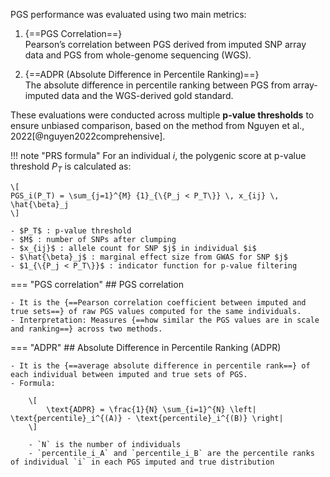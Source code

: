 PGS performance was evaluated using two main metrics:

1. {==PGS Correlation==}  
   Pearson’s correlation between PGS derived from imputed SNP array data and PGS from whole-genome sequencing (WGS).

2. {==ADPR (Absolute Difference in Percentile Ranking)==}  
   The absolute difference in percentile ranking between PGS from array-imputed data and the WGS-derived gold standard.

These evaluations were conducted across multiple **p-value thresholds** to ensure unbiased comparison, based on the method from Nguyen et al., 2022[@nguyen2022comprehensive].



!!! note "PRS formula"
    For an individual $i$, the polygenic score at p-value threshold $P_{T}$ is calculated as:

    \[
    PGS_i(P_T) = \sum_{j=1}^{M} {1}_{\{P_j < P_T\}} \, x_{ij} \, \hat{\beta}_j
    \]

    - $P_T$ : p-value threshold
    - $M$ : number of SNPs after clumping
    - $x_{ij}$ : allele count for SNP $j$ in individual $i$
    - $\hat{\beta}_j$ : marginal effect size from GWAS for SNP $j$
    - $1_{\{P_j < P_T\}}$ : indicator function for p-value filtering

=== "PGS correlation"
    ## PGS correlation

    - It is the {==Pearson correlation coefficient between imputed and true sets==} of raw PGS values computed for the same individuals.
    - Interpretation: Measures {==how similar the PGS values are in scale and ranking==} across two methods.


=== "ADPR"
    ## Absolute Difference in Percentile Ranking (ADPR)

    - It is the {==average absolute difference in percentile rank==} of each individual between imputed and true sets of PGS.
    - Formula:

        \[
            \text{ADPR} = \frac{1}{N} \sum_{i=1}^{N} \left| \text{percentile}_i^{(A)} - \text{percentile}_i^{(B)} \right|
        \]

        - `N` is the number of individuals
        - `percentile_i_A` and `percentile_i_B` are the percentile ranks of individual `i` in each PGS imputed and true distribution
